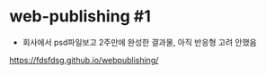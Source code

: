 # web-publishing #1
- 회사에서 psd파일보고 2주만에 완성한 결과물, 아직 반응형 고려 안했음

https://fdsfdsg.github.io/webpublishing/
